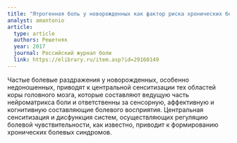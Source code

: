 ```yaml
---
title: "Ятрогенная боль у новорожденных как фактор риска хронических болевых синдромов"
analyst: amantonio
article:
  type: article
  authors: Решетняк
  year: 2017
  journal: Российский журнал боли
  link: https://elibrary.ru/item.asp?id=29160149
---
```


Частые болевые раздражения у новорожденных, особенно недоношенных, приводят к центральной сенситизации тех областей коры головного мозга, которые составляют ведущую часть нейроматрикса боли и ответственны за сенсорную, аффективную и когнитивную составляющие болевого восприятия. Центральная сенситизация и дисфункция систем, осуществляющих регуляцию болевой чувствительности, как известно, приводит к формированию хронических болевых синдромов.
